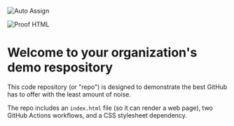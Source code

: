 ![Auto Assign](https://github.com/ReserveIA/demo-repository/actions/workflows/auto-assign.yml/badge.svg)

![Proof HTML](https://github.com/ReserveIA/demo-repository/actions/workflows/proof-html.yml/badge.svg)

# Welcome to your organization's demo respository
This code repository (or "repo") is designed to demonstrate the best GitHub has to offer with the least amount of noise.

The repo includes an `index.html` file (so it can render a web page), two GitHub Actions workflows, and a CSS stylesheet dependency.

